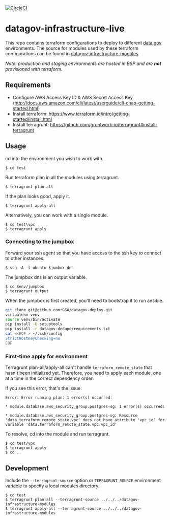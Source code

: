 [![CircleCI](https://circleci.com/gh/GSA/datagov-infrastructure-live.svg?style=svg)](https://circleci.com/gh/GSA/datagov-infrastructure-live)

# datagov-infrastructure-live

This repo contains terraform configurations to deploy to different
[data.gov](https://www.data.gov/) environments. The source for modules used by
these terraform configurations can be found in
[datagov-infrastructure-modules](https://github.com/GSA/datagov-infrastructure-modules).

_Note: production and staging environments are hosted in BSP and are
**not** provisioned with terraform._


## Requirements

- Configure AWS Access Key ID & AWS Secret Access Key (http://docs.aws.amazon.com/cli/latest/userguide/cli-chap-getting-started.html)
- Install terraform: https://www.terraform.io/intro/getting-started/install.html
- Install terragrunt: https://github.com/gruntwork-io/terragrunt#install-terragrunt


## Usage

cd into the environment you wish to work with.

    $ cd test

Run terraform plan in all the modules using terragrunt.

    $ terragrunt plan-all

If the plan looks good, apply it.

    $ terragrunt apply-all

Alternatively, you can work with a single module.

    $ cd test\vpc
    $ terragrunt apply


### Connecting to the jumpbox

Forward your ssh agent so that you have access to the ssh key to connect to
other instances.

    $ ssh -A -l ubuntu $jumbox_dns

The jumpbox dns is an output variable.

    $ cd $env/jumpbox
    $ terragrunt output

When the jumpbox is first created, you'll need to bootstrap it to run ansible.

```bash
git clone git@github.com:GSA/datagov-deploy.git
virtualenv venv
source venv/bin/activate
pip install -U setuptools
pip install -r datagov-dedupe/requirements.txt
cat <<EOF > ~/.ssh/config
StrictHostKeyChecking=no
EOF
```

### First-time apply for environment

Terragrunt plan-all/apply-all can't handle `terraform_remote_state` that hasn't
been initialized yet. Therefore, you need to apply each module, one at a time
in the correct dependency order.

If you see this error, that's the issue:

```
Error: Error running plan: 1 error(s) occurred:

* module.database.aws_security_group.postgres-sg: 1 error(s) occurred:

* module.database.aws_security_group.postgres-sg: Resource 'data.terraform_remote_state.vpc' does not have attribute 'vpc_id' for variable 'data.terraform_remote_state.vpc.vpc_id'
```

To resolve, cd into the module and run terragrunt.

    $ cd test/vpc
    $ terragrunt apply
    $ cd ..


## Development

Include the `--terragrunt-source` option or `TERRAGRUNT_SOURCE` environment
variable to specify a local modules directory.

    $ cd test
    $ terragrunt plan-all --terragrunt-source ../../../datagov-infrastructure-modules
    $ terragrunt apply-all --terragrunt-source ../../../datagov-infrastructure-modules

